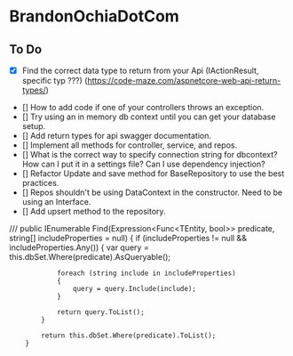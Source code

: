 # BrandonOchiaDotCom

## To Do
* [X] Find the correct data type to return from your Api (IActionResult, specific typ ???) (https://code-maze.com/aspnetcore-web-api-return-types/)
* [] How to add code if one of your controllers throws an exception.
* [] Try using an in memory db context until you can get your database setup.
* [] Add return types for api swagger documentation.
* [] Implement all methods for controller, service, and repos.
* [] What is the correct way to specify connection string for dbcontext? How can I put it in a settings file? Can I use dependency injection?
* [] Refactor Update and save method for BaseRepository to use the best practices.
* [] Repos shouldn't be using DataContext in the constructor. Need to be using an Interface.
* [] Add upsert method to the repository.



/// <inheritdoc/>
        public IEnumerable<TEntity> Find(Expression<Func<TEntity, bool>> predicate, string[] includeProperties = null)
        {
            if (includeProperties != null && includeProperties.Any())
            {
                var query = this.dbSet.Where(predicate).AsQueryable();

                foreach (string include in includeProperties)
                {
                    query = query.Include(include);
                }

                return query.ToList();
            }

            return this.dbSet.Where(predicate).ToList();
        }

